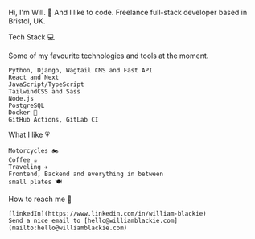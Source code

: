 Hi, I'm Will. 👋 And I like to code.
Freelance full-stack developer based in Bristol, UK.

Tech Stack 💻

Some of my favourite technologies and tools at the moment.

    Python, Django, Wagtail CMS and Fast API
    React and Next
    JavaScript/TypeScript
    TailwindCSS and Sass
    Node.js
    PostgreSQL
    Docker 🐳
    GitHub Actions, GitLab CI

What I like 💗

    Motorcycles 🏍️
    Coffee ☕
    Traveling ✈️
    Frontend, Backend and everything in between
    small plates 🍽️
How to reach me 💌

    [linkedIn](https://www.linkedin.com/in/william-blackie)
    Send a nice email to [hello@williamblackie.com](mailto:hello@williamblackie.com)
